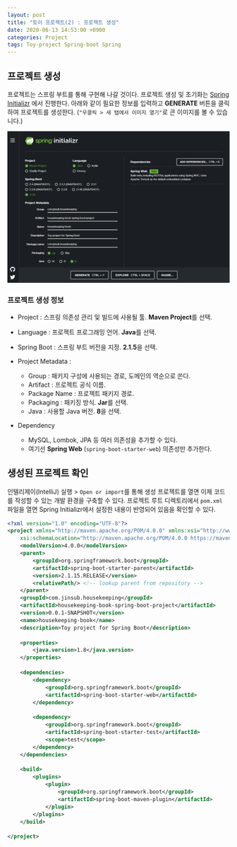 ```yaml
---
layout: post
title: "토이 프로젝트(2) : 프로젝트 생성"
date: 2020-06-13 14:53:00 +0900
categories: Project
tags: Toy-project Spring-boot Spring
---
```


## 프로젝트 생성

프로젝트는 스프링 부트를 통해 구현해 나갈 것이다. 프로젝트 생성 및 초기화는 [Spring Initializr](https://start.spring.io/) 에서 진행한다. 아래와 같이 필요한
정보를 입력하고 **GENERATE** 버튼을 클릭하여 프로젝트를 생성한다. (`"우클릭 > 새 탭에서 이미지 열기"`로 큰 이미지를 볼 수 있습니다.)

![image](/post_assets/2020-06-13/spring-initializer.png)

### 프로젝트 생성 정보

- Project : 스프링 의존성 관리 및 빌드에 사용될 툴. **Maven Project**를 선택.
- Language : 프로젝트 프로그래밍 언어. **Java**를 선택.
- Spring Boot : 스프링 부트 버전을 지정. **2.1.5**을 선택.
- Project Metadata :
  - Group : 패키지 구성에 사용되는 경로, 도메인의 역순으로 쓴다.
  - Artifact : 프로젝트 공식 이름.
  - Package Name : 프로젝트 패키지 경로.
  - Packaging : 패키징 방식. **Jar**를 선택.
  - Java : 사용할 Java 버전. **8**을 선택.

- Dependency
  - MySQL, Lombok, JPA 등 여러 의존성을 추가할 수 있다.
  - 여기선 **Spring Web** (`spring-boot-starter-web`) 의존성만 추가한다.


## 생성된 프로젝트 확인
인텔리제이(IntelliJ) 실행 > `Open or import`를 통해 생성 프로젝트를 열면 이제 코드를 작성할 수 있는 개발 환경을 구축할 수 있다. 프로젝트 루트 디렉토리에서 `pom.xml` 파일을 열면 Spring Initializr에서 설정한 내용이 반영되어 있음을 확인할 수 있다.

```xml
<?xml version="1.0" encoding="UTF-8"?>
<project xmlns="http://maven.apache.org/POM/4.0.0" xmlns:xsi="http://www.w3.org/2001/XMLSchema-instance"
	xsi:schemaLocation="http://maven.apache.org/POM/4.0.0 https://maven.apache.org/xsd/maven-4.0.0.xsd">
	<modelVersion>4.0.0</modelVersion>
	<parent>
		<groupId>org.springframework.boot</groupId>
		<artifactId>spring-boot-starter-parent</artifactId>
		<version>2.1.15.RELEASE</version>
		<relativePath/> <!-- lookup parent from repository -->
	</parent>
	<groupId>com.jinsub.housekeeping</groupId>
	<artifactId>housekeeping-book-spring-boot-project</artifactId>
	<version>0.0.1-SNAPSHOT</version>
	<name>housekeeping-book</name>
	<description>Toy project for Spring Boot</description>

	<properties>
		<java.version>1.8</java.version>
	</properties>

	<dependencies>
		<dependency>
			<groupId>org.springframework.boot</groupId>
			<artifactId>spring-boot-starter-web</artifactId>
		</dependency>

		<dependency>
			<groupId>org.springframework.boot</groupId>
			<artifactId>spring-boot-starter-test</artifactId>
			<scope>test</scope>
		</dependency>
	</dependencies>

	<build>
		<plugins>
			<plugin>
				<groupId>org.springframework.boot</groupId>
				<artifactId>spring-boot-maven-plugin</artifactId>
			</plugin>
		</plugins>
	</build>

</project>
```